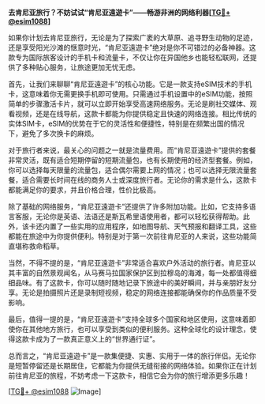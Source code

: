 **去肯尼亚旅行？不妨试试“肯尼亚遠遊卡”——畅游非洲的网络利器[[TG💪+ @esim1088](https://t.me/s/esim1088)]**

如果你计划去肯尼亚旅行，无论是为了探索广袤的大草原、追寻野生动物的足迹，还是享受阳光沙滩的惬意时光，“肯尼亚遠遊卡”绝对是你不可错过的必备神器。这款专为国际旅客设计的手机卡和流量卡，不仅让你在异国他乡也能轻松联网，还提供了多种贴心服务，让旅途更加无忧无虑。

首先，让我们来聊聊“肯尼亚遠遊卡”的核心功能。它是一款支持eSIM技术的手机卡，这意味着你无需更换手机即可使用。只需通过手机设置中的eSIM功能，按照简单的步骤激活卡片，就可以立即开始享受高速网络服务。无论是刷社交媒体、观看视频，还是在线导航，这款卡都能为你提供稳定且快速的网络连接。相比传统的实体SIM卡，eSIM的优势在于它的灵活性和便捷性，特别是在频繁出国的情况下，避免了多次换卡的麻烦。

对于旅行者来说，最关心的问题之一就是流量费用。而“肯尼亚遠遊卡”提供的套餐非常灵活，既有适合短期停留的短期流量包，也有长期使用的经济型套餐。例如，你可以选择每天限量的流量包，适合偶尔需要上网的情况；也可以选择无限流量套餐，适合需要长时间在线的商务人士或深度旅行者。无论你的需求是什么，这款卡都能满足你的要求，并且价格合理，性价比极高。

除了基础的网络服务，“肯尼亚遠遊卡”还提供了许多附加功能。比如，它支持多语言客服，无论你是英语、法语还是斯瓦希里语使用者，都可以轻松获得帮助。此外，该卡还内置了一些实用的应用程序，如地图导航、天气预报和翻译工具，这些都能在旅途中为你提供便利。特别是对于第一次前往肯尼亚的人来说，这些功能简直堪称救命稻草。

当然，不得不提的是，“肯尼亚遠遊卡”非常适合喜欢户外活动的旅行者。肯尼亚以其丰富的自然景观闻名，从马赛马拉国家保护区到拉穆岛的海滩，每一处都值得细细品味。有了这款卡，你可以随时随地记录下旅途中的美好瞬间，并与亲朋好友分享。无论是拍摄照片还是录制短视频，稳定的网络连接都能确保你的作品质量不受影响。

最后，值得一提的是，“肯尼亚遠遊卡”支持全球多个国家和地区使用，这意味着即使你在其他地方旅行，也可以享受到类似的便利服务。这种全球化的设计理念，使得这款卡成为了一款真正意义上的“世界通行证”。

总而言之，“肯尼亚遠遊卡”是一款集便捷、实惠、实用于一体的旅行伴侣。无论你是短暂停留还是长期居住，它都能为你提供无缝衔接的网络体验。如果你正在计划前往肯尼亚的旅程，不妨考虑一下这款卡，相信它会为你的旅行增添更多乐趣！

[[TG💪+ @esim1088](https://t.me/s/esim1088) ![Image](https://i.postimg.cc/4NQfJmqS/Snipaste-2025-05-13-00-14-12.png)]